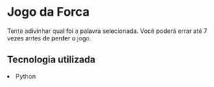 # Jogo da Forca

Tente adivinhar qual foi a palavra selecionada. Você poderá errar até 7 vezes antes de perder o jogo.

## Tecnologia utilizada

<li>Python</li>

